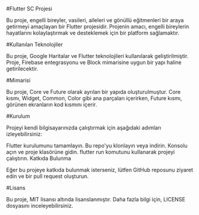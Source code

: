 #Flutter SC Projesi

Bu proje, engelli bireyler, vasileri, aileleri ve gönüllü eğitmenleri bir araya getirmeyi amaçlayan bir Flutter projesidir. Projenin amacı, engelli bireylerin hayatlarını kolaylaştırmak ve desteklemek için bir platform sağlamaktır.

#Kullanılan Teknolojiler

Bu proje, Google Haritalar ve Flutter teknolojileri kullanılarak geliştirilmiştir. Proje, Firebase entegrasyonu ve Block mimarisine uygun bir yapı haline getirilecektir.

#Mimarisi

Bu proje, Core ve Future olarak ayrılan bir yapıda oluşturulmuştur. Core kısmı, Widget, Common, Color gibi ana parçaları içerirken, Future kısmı, görünen ekranların kod kısmını içerir.

#Kurulum

Projeyi kendi bilgisayarınızda çalıştırmak için aşağıdaki adımları izleyebilirsiniz:

Flutter kurulumunu tamamlayın.
Bu repo'yu klonlayın veya indirin.
Konsolu açın ve proje klasörüne gidin.
flutter run komutunu kullanarak projeyi çalıştırın.
Katkıda Bulunma

Eğer bu projeye katkıda bulunmak isterseniz, lütfen GitHub reposunu ziyaret edin ve bir pull request oluşturun.

#Lisans

Bu proje, MIT lisansı altında lisanslanmıştır. Daha fazla bilgi için, LICENSE dosyasını inceleyebilirsiniz.


